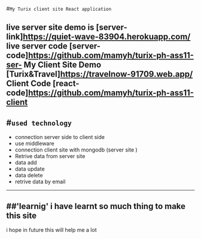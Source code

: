 #`My Turix client site React application `

 live server site  demo is [server-link]https://quiet-wave-83904.herokuapp.com/
 live server code [server-code]https://github.com/mamyh/turix-ph-ass11-ser-
 My Client Site Demo [Turix&Travel]https://travelnow-91709.web.app/
 Client Code [react-code]https://github.com/mamyh/turix-ph-ass11-client
------------------------------
 #`used technology `
-----------------------------
- connection server side to client side 
-  use middleware 
- connection client site with mongodb (server site )
- Retrive data from server site
- data add
- data update 
- data delete
- retrive data by email



---------------------------------------------------
##'learnig'
  i have learnt so much thing to make this site 
  ------------------------------------------------
  i hope in future this will help me a lot 
